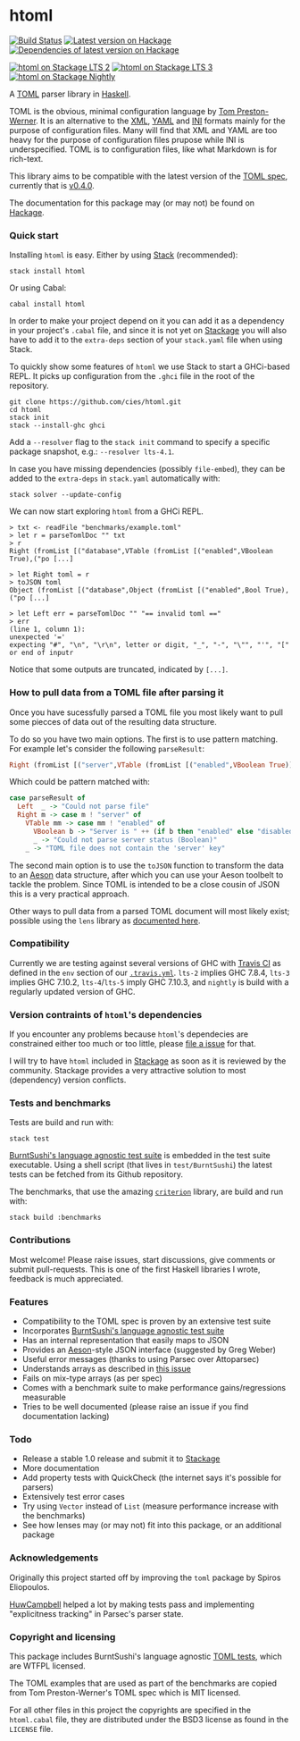 htoml
=====

[![Build Status](https://travis-ci.org/cies/htoml.svg?branch=master)](https://travis-ci.org/cies/htoml)
[![Latest version on Hackage](https://img.shields.io/hackage/v/htoml.svg)](https://hackage.haskell.org/package/html)
[![Dependencies of latest version on Hackage](https://img.shields.io/hackage-deps/v/htoml.svg)](https://hackage.haskell.org/package/html)

[![htoml on Stackage LTS 2](http://stackage.org/package/htoml/badge/lts-2)](http://stackage.org/lts-2/package/htoml)
[![htoml on Stackage LTS 3](http://stackage.org/package/htoml/badge/lts-3)](http://stackage.org/lts-3/package/htoml)
[![htoml on Stackage Nightly](http://stackage.org/package/htoml/badge/nightly)](http://stackage.org/nightly/package/htoml)


A [TOML](https://github.com/mojombo/toml) parser library in
[Haskell](http://haskell-lang.org).

TOML is the obvious, minimal configuration language by
[Tom Preston-Werner](https://github.com/mojombo).
It is an alternative to the [XML](http://www.w3.org/TR/REC-xml/),
[YAML](http://www.yaml.org/spec/1.2/spec.html) and
[INI](http://en.wikipedia.org/wiki/INI_file) formats mainly for the purpose of
configuration files. Many will find that XML and YAML are too heavy for
the purpose of configuration files prupose while INI is underspecified.
TOML is to configuration files, like what Markdown is for rich-text.

This library aims to be compatible with the latest version of the
[TOML spec](https://github.com/mojombo/toml), currently that is
[v0.4.0](https://github.com/toml-lang/toml/releases/tag/v0.4.0).

The documentation for this package may (or may not) be found on
[Hackage](https://hackage.haskell.org/package/htoml).


### Quick start

Installing `htoml` is easy. Either by using
[Stack](http://haskellstack.org) (recommended):

    stack install htoml

Or using Cabal:

    cabal install htoml

In order to make your project depend on it you can add it as a
dependency in your project's `.cabal` file, and since it is not
yet on [Stackage](https://www.stackage.org/) you will also have
to add it to the `extra-deps` section of your `stack.yaml` file
when using Stack.

To quickly show some features of `htoml` we use Stack to start a
GHCi-based REPL. It picks up configuration from the `.ghci` file
in the root of the repository.

    git clone https://github.com/cies/htoml.git
    cd htoml
    stack init
    stack --install-ghc ghci

Add a `--resolver` flag to the `stack init` command to specify
a specific package snapshot, e.g.: `--resolver lts-4.1`.

In case you have missing dependencies (possibly `file-embed`),
they can be added to the `extra-deps` in `stack.yaml`
automatically with:

    stack solver --update-config

We can now start exploring `htoml` from a GHCi REPL.

    > txt <- readFile "benchmarks/example.toml"
    > let r = parseTomlDoc "" txt
    > r
    Right (fromList [("database",VTable (fromList [("enabled",VBoolean True),("po [...]

    > let Right toml = r
    > toJSON toml
    Object (fromList [("database",Object (fromList [("enabled",Bool True),("po [...]

    > let Left err = parseTomlDoc "" "== invalid toml =="
    > err
    (line 1, column 1):
    unexpected '='
    expecting "#", "\n", "\r\n", letter or digit, "_", "-", "\"", "'", "[" or end of inputr

Notice that some outputs are truncated, indicated by `[...]`.


### How to pull data from a TOML file after parsing it

Once you have sucessfully parsed a TOML file you most likely want to pull
some piecces of data out of the resulting data structure.

To do so you have two main options. The first is to use pattern matching.
For example let's consider the following `parseResult`:

```haskell
Right (fromList [("server",VTable (fromList [("enabled",VBoolean True)] ) )] )
```

Which could be pattern matched with:

```haskell
case parseResult of
  Left  _ -> "Could not parse file"
  Right m -> case m ! "server" of
    VTable mm -> case mm ! "enabled" of
      VBoolean b -> "Server is " ++ (if b then "enabled" else "disabled")
      _ -> "Could not parse server status (Boolean)"
    _ -> "TOML file does not contain the 'server' key"
```

The second main option is to use the `toJSON` function to transform the data
to an [Aeson](https://hackage.haskell.org/package/aeson) data structure,
after which you can use your Aeson toolbelt to tackle the problem. Since
TOML is intended to be a close cousin of JSON this is a very practical
approach.

Other ways to pull data from a parsed TOML document will most likely
exist; possible using the `lens` library as
[documented here](https://github.com/cies/htoml/issues/8).


### Compatibility

Currently we are testing against several versions of GHC with
[Travis CI](https://travis-ci.org/cies/htoml) as defined in the `env` section of our
[`.travis.yml`](https://github.com/cies/htoml/blob/master/.travis.yml).
`lts-2` implies GHC 7.8.4, `lts-3` implies GHC 7.10.2, `lts-4`/`lts-5`
imply GHC 7.10.3, and `nightly` is build with a regularly updated version of GHC.


### Version contraints of `htoml`'s dependencies

If you encounter any problems because `htoml`'s dependecies are
constrained either too much or too little, please
[file a issue](https://github.com/cies/htoml/issues) for that.

I will try to have `htoml` included in [Stackage](http://stackage.org)
as soon as it is reviewed by the community. Stackage provides a very
attractive solution to most (dependency) version conflicts.


### Tests and benchmarks

Tests are build and run with:

    stack test

[BurntSushi's language agnostic test suite](https://github.com/BurntSushi/toml-test)
is embedded in the test suite executable.  Using a shell script (that
lives in `test/BurntSushi`) the latest tests can be fetched from
its Github repository.

The benchmarks, that use the amazing [`criterion`](http://www.serpentine.com/criterion)
library, are build and run with:

    stack build :benchmarks


### Contributions

Most welcome! Please raise issues, start discussions, give comments or
submit pull-requests.
This is one of the first Haskell libraries I wrote, feedback is
much appreciated.


### Features

* Compatibility to the TOML spec is proven by an extensive test suite
* Incorporates [BurntSushi's language agnostic test suite](https://github.com/BurntSushi/toml-test)
* Has an internal representation that easily maps to JSON
* Provides an [Aeson](https://hackage.haskell.org/package/aeson)-style JSON interface (suggested by Greg Weber)
* Useful error messages (thanks to using Parsec over Attoparsec)
* Understands arrays as described in [this issue](https://github.com/toml-lang/toml/issues/254)
* Fails on mix-type arrays (as per spec)
* Comes with a benchmark suite to make performance gains/regressions measurable
* Tries to be well documented (please raise an issue if you find documentation lacking)


### Todo

* Release a stable 1.0 release and submit it to [Stackage](http://stackage.org)
* More documentation
* Add property tests with QuickCheck (the internet says it's possible for parsers)
* Extensively test error cases
* Try using `Vector` instead of `List` (measure performance increase with the benchmarks)
* See how lenses may (or may not) fit into this package, or an additional package


### Acknowledgements

Originally this project started off by improving the `toml` package by
Spiros Eliopoulos.

[HuwCampbell](https://github.com/HuwCampbell) helped a lot by making tests
pass and implementing "explicitness tracking" in Parsec's parser state.


### Copyright and licensing

This package includes BurntSushi's language agnostic
[TOML tests](https://github.com/BurntSushi/toml-test), which are WTFPL
licensed.

The TOML examples that are used as part of the benchmarks are copied
from Tom Preston-Werner's TOML spec which is MIT licensed.

For all other files in this project the copyrights are specified in the
`htoml.cabal` file, they are distributed under the BSD3 license as found
in the `LICENSE` file.
